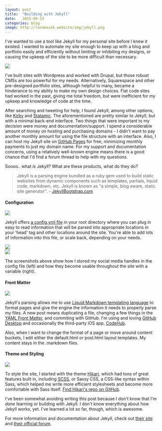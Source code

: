 ```yaml
---
layout: post
title:  "Building with Jekyll"
date:   2015-09-23
categories: blog
image: http://lenamasek.website/img/jekyll.png
---
```



I've wanted to use a tool like Jekyll for my personal site before I knew it existed. I wanted to automate my site enough to keep up with a blog and portfolio easily and efficiently without limiting or inhibiting my designs, or causing the upkeep of the site to be more difficult than necessary. 

<img src="{{ site.baseurl }}/img/jekyll.png">

I've built sites with Wordpress and worked with Drupal, but those robust CMSs are too powerful for my needs. Alternatively, Squarespace and other pre-designed portfolio sites, although helpful to many, became a hinderance to my ability to make my own design choices. Flat code sites had worked in the past, giving me total freedom, but were inefficient for my upkeep and knowledge of code at the time.

After searching and tweeting for help, I found Jekyll, among other options, like [Kirby](http://getkirby.com/) and [Statamic](http://statamic.com/). The aforementioned are pretty similar to Jekyll, but with a minimal back-end interface. Two things that were important to my decision were money and documentation/support. I spend a considerable amount of money on hosting and purchasing domains - I didn't want to pay another monthly amount for using the file structure with an interface. Also, I can host my Jekyll site on [GitHub Pages](https://pages.github.com/) for free, minimizing monthly payments to just my domain name. For my support and documentation concerns, using a relatively well-known engine means there is a good chance that I'd find a forum thread to help with my questions.

Soooo.. what *is* Jekyll? What are these products, what do they do?

>Jekyll is a parsing engine bundled as a ruby gem used to build static websites from dynamic components such as templates, partials, liquid code, markdown, etc. Jekyll is known as "a simple, blog aware, static site generator". - [JekyllBootstrap.com](http://jekyllbootstrap.com)


#### Configuration

<img src="{{ site.baseurl }}/img/jekyll-config-code.png">

Jekyll offers [a config.yml file](https://jekyllrb.com/docs/configuration/) in your root directory where you can plug in easy to read information that will be parsed into appropriate locations in your 'head' tag and other locations around the site. You're able to add lots of information into this file, or scale back, depending on your needs. 

<div class="span_3_of_6">
<img src="{{ site.baseurl }}/img/config.png">
</div>

<div class="span_3_of_6">
<img src="{{ site.baseurl }}/img/using-config.png">
</div>

The screenshots above show how I stored my social media handles in the config file (left) and how they become usable throughout the site with a variable (right).


#### Front Matter

<img src="{{ site.baseurl }}/img/jekyll-frontmatter.png">

Jekyll's parsing allows me to use [Liquid Markdown templating language](https://jekyllrb.com/docs/templates/) to format pages and give the engine the information it needs to properly parse my files. A new post means duplicating a file, changing a few things in the [YAML Front Matter](http://jekyllrb.com/docs/frontmatter/), and commiting with GitHub. I'm using and loving [GitHub Desktop](https://desktop.github.com/) and occasionally the third-party iOS app, [CodeHub](https://itunes.apple.com/us/app/codehub-github-for-ios/id707173885?mt=8).

Also, when I want to change the format of a page or move around content buckets, I edit either the default.html or post.html layout templates. My content stays in the .markdown files. 

#### Theme and Styling

<img src="{{ site.baseurl }}/img/hikari.png">

To style the site, I started with the theme [Hikari](http://mx3m.github.io/hikari-for-jekyll/), which had tons of great features built in, including [SCSS](http://www.sitepoint.com/whats-difference-sass-scss/), or Sassy CSS, a CSS-like syntax within Sass, which helped me write more efficient stylesheets and become more comfortable with Sass itself. [Find Hikari's repo on GitHub](https://github.com/mx3m/hikari-for-Jekyll).

I've been somewhat avoiding writing this post because I don't know that I'm *done* learning or building with Jekyll. I don't know everything about how Jekyll works, yet. I've learned a lot so far, though, which is awesome. 

For more information and documentation about Jekyll, check out [their site](https://jekyllrb.com/) and [their official forum](https://talk.jekyllrb.com/).